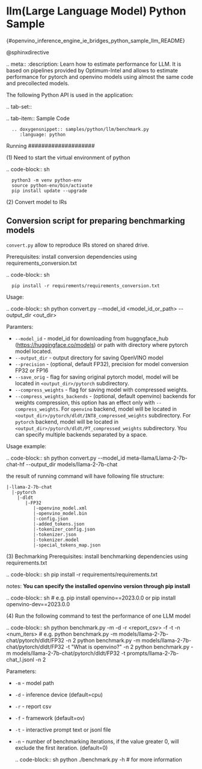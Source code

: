 # llm(Large Language Model) Python Sample
{#openvino_inference_engine_ie_bridges_python_sample_llm_README}

@sphinxdirective

.. meta::
   :description: Learn how to estimate performance for LLM. It is based on pipelines provided by Optimum-Intel and allows to estimate performance for pytorch and openvino models using almost the same code and precollected models.

The following Python API is used in the application:

.. tab-set::
   
   .. tab-item:: Sample Code

      .. doxygensnippet:: samples/python/llm/benchmark.py
         :language: python

Running
####################

(1) Need to start the virtual environment of python

   .. code-block:: sh

      python3 -m venv python-env
      source python-env/bin/activate
      pip install update --upgrade

(2) Convert model to IRs
## Conversion script for preparing benchmarking models

`convert.py` allow to reproduce IRs stored on shared drive.

Prerequisites:
install conversion dependencies using requirements_conversion.txt

   .. code-block:: sh

      pip install -r requirements/requirements_conversion.txt

Usage:

   .. code-block:: sh
      python convert.py --model_id <model_id_or_path> --output_dir <out_dir>

Paramters:
* `--model_id` - model_id for downloading from huggngface_hub (https://huggingface.co/models) or path with directory where pytorch model located.
* `--output_dir` - output directory for saving OpenVINO model
* `--precision` - (optional, default FP32), precision for model conversion FP32 or FP16
* `--save_orig` - flag for saving original pytorch model, model will be located in `<output_dir>/pytorch` subdirectory.
* `--compress_weights` - flag for saving model with compressed weights.
* `--compress_weights_backends` - (optional, default openvino) backends for weights compression, this option has an effect only with `--compress_weights`. For `openvino` backend, model will be located in `<output_dir>/pytorch/dldt/INT8_compressed_weights` subdirectory. For `pytorch` backend, model will be located in `<output_dir>/pytorch/dldt/PT_compressed_weights` subdirectory. You can specify multiple backends separated by a space.

Usage example:

   .. code-block:: sh
      python convert.py --model_id meta-llama/Llama-2-7b-chat-hf --output_dir models/llama-2-7b-chat

the result of running command will have following file structure:

    |-llama-2-7b-chat
      |-pytorch
        |-dldt
           |-FP32
              |-openvino_model.xml
              |-openvino_model.bin
              |-config.json
              |-added_tokens.json
              |-tokenizer_config.json
              |-tokenizer.json
              |-tokenizer.model
              |-special_tokens_map.json

(3) Bechmarking
Prerequisites:
install benchmarking dependencies using requirements.txt

   .. code-block:: sh
      pip install -r requirements/requirements.txt

notes: **You can specify the installed openvino version through pip install**

   .. code-block:: sh
      # e.g. 
      pip install openvino==2023.0.0 or pip install openvino-dev==2023.0.0

(4) Run the following command to test the performance of one LLM model

   .. code-block:: sh
      python benchmark.py -m <model> -d <device> -r <report_csv> -f <framework> -t <prompts> -n <num_iters>
      # e.g.
      python benchmark.py -m models/llama-2-7b-chat/pytorch/dldt/FP32 -n 2
      python benchmark.py -m models/llama-2-7b-chat/pytorch/dldt/FP32 -t "What is openvino?" -n 2
      python benchmark.py -m models/llama-2-7b-chat/pytorch/dldt/FP32 -t prompts/llama-2-7b-chat_l.jsonl -n 2

Parameters:
* `-m` - model path
* `-d` - inference device (default=cpu)
* `-r` - report csv
* `-f` - framework (default=ov)
* `-t` - interactive prompt text or jsonl file
* `-n` - number of benchmarking iterations, if the value greater 0, will exclude the first iteration. (default=0)

   .. code-block:: sh
      python ./benchmark.py -h # for more information